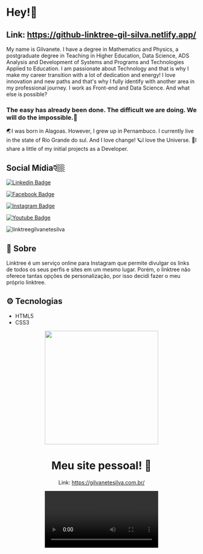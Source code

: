 # Hey!🐬

## Link: https://github-linktree-gil-silva.netlify.app/

My name is Gilvanete. I have a degree in Mathematics and Physics, a postgraduate degree in Teaching in Higher Education, Data Science, ADS Analysis and Development of Systems and Programs and Technologies Applied to Education. I am passionate about Technology and that is why I make my career transition with a lot of dedication and energy! I love innovation and new paths and that's why I fully identify with another area in my professional journey. I work as Front-end and Data Science. And what else is possible?


### The easy has already been done. The difficult we are doing. We will do the impossible.🦋

🌏I was born in Alagoas. However, I grew up in Pernambuco. I currently live in the state of Rio Grande do sul. And I love change!
🪐I love the Universe.
🌈I share a little of my initial projects as a Developer.


## Social Mídia👇🏼


[![Linkedin Badge](https://img.shields.io/badge/-LinkedIn-blue?style=flat-square&logo=Linkedin&logoColor=white&link=https://www.linkedin.com/in/fagnerpsantos/)](https://www.linkedin.com/in/gilvanete-silva/)

[![Facebook Badge](https://img.shields.io/badge/-Facebook-blue?style=flat-square&logo=Facebook&logoColor=white&link=https://www.facebook.com/Gil1970/)](https://www.facebook.com/Gil1970/)

[![Instagram Badge](https://img.shields.io/badge/-Instagram-pink?style=flat-square&logo=Instagram&logoColor=white&link=https://www.instagram.com/gilmat337/)](https://www.instagram.com/gilmat337/)

[![Youtube Badge](https://img.shields.io/badge/-Youtube-red?style=flat-square&logo=Youtube&logoColor=white&link=https://www.youtube.com/channel/UC7ZqfQHRlmAm3jszbUGVB_w)](https://www.youtube.com/channel/UC7ZqfQHRlmAm3jszbUGVB_w)

![linktreegilvanetesilva](https://github.com/Giljared/Giljared/assets/64940515/08091db3-aa05-4897-aae5-c4d2cc365052)


## 🔖 Sobre

Linktree é um serviço online para Instagram que permite divulgar os links de todos os seus perfis e sites em um mesmo lugar. Porém, o linktree não oferece tantas opções de personalização, por isso decidi fazer o meu próprio linktree.

## ⚙ Tecnologias

- HTML5
- CSS3


<div align="center">
<img src="https://github.com/Giljared/Giljared/assets/64940515/6485e968-e008-4fe6-97e0-ccb9eb08af2d" width="300px"/>
</div>

<span align="center">

# Meu site pessoal! 👋
Link: https://gilvanetesilva.com.br/

</span>



<div align="center">
<video src="https://github.com/Giljared/Giljared/assets/64940515/b5edd82d-1aa5-43a9-a3e1-9da224a1b623" width="300px"/>
</div>



